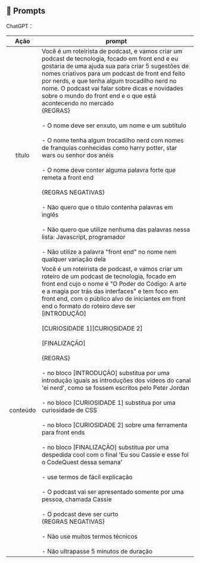 ## 🧠 Prompts


ChatGPT：

|   Ação   | prompt                                                                                                                                                                                                                                                                         |
| :------: | ------------------------------------------------------------------------------------------------------------------------------------------------------------------------------------------------------------------------------------------------------------------------------ |
|  título  | Você é um roteirista de podcast, e vamos criar um podcast de tecnologia, focado em front end e eu gostaria de uma ajuda sua para criar 5 sugestões de nomes criativos para um podcast de front end feito por nerds, e que tenha algum trocadilho nerd no nome. O podcast vai falar sobre dicas e novidades sobre o mundo do front end e o que está acontecendo no mercado<br>{REGRAS}</br><br>- O nome deve ser enxuto, um nome e um subtítulo</br><br>- O nome tenha algum trocadilho nerd com nomes de franquias conhecidas como harry potter, star wars ou senhor dos anéis</br><br>- O nome deve conter alguma palavra forte que remeta a front end</br><br>{REGRAS NEGATIVAS}</br><br>- Não quero que o título contenha palavras em inglês</br><br>- Não quero que utilize nenhuma das palavras nessa lista: Javascript, programador</br><br>- Não utilize a palavra "front end" no nome nem qualquer variação dela</br>|
| conteúdo | Você é um roteirista de podcast, e vamos criar um  roteiro de um podcast de tecnologia, focado em front end cujo o nome é "O Poder do Código: A arte e a magia por trás das interfaces" e tem foco em front end,  com o público alvo de iniciantes em front end o formato do roteiro deve ser <br>[INTRODUÇÃO]</br><br>[CURIOSIDADE 1][CURIOSIDADE 2]</br><br>[FINALIZAÇÃO]</br><br>{REGRAS}</br><br>- no bloco [INTRODUÇÃO] substitua por uma introdução iguais as introduções dos vídeos do canal 'ei nerd', como se fossem escritos pelo Peter Jordan</br><br>- no bloco [CURIOSIDADE 1] substitua por uma curiosidade de CSS</br><br>- no bloco [CURIOSIDADE 2] sobre uma ferramenta para front ends</br><br>- no bloco [FINALIZAÇÃO] substitua por uma despedida cool com o final 'Eu sou Cassie e esse foi o CodeQuest dessa semana'</br><br>- use termos de fácil explicação</br><br>- O podcast vai ser apresentado somente por uma pessoa, chamada Cassie</br><br>- O podcast deve ser curto<br>{REGRAS NEGATIVAS}</br><br>- Não use muitos termos técnicos</br><br>- Não ultrapasse 5 minutos de duração</br>|

